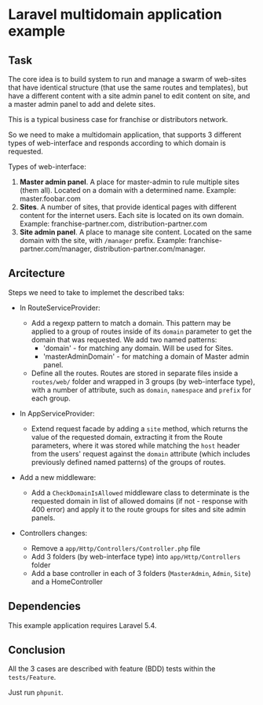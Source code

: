 # Laravel multidomain application example

## Task

The core idea is to build system to run and manage a swarm of web-sites that have
identical structure (that use the same routes and templates), but have a
different content with a site admin panel to edit content on site, and a master
admin panel to add and delete sites.

This is a typical business case for franchise or distributors network.

So we need to make a multidomain application, that supports 3 different types of
web-interface and responds according to which domain is requested.

Types of web-interface:

1. **Master admin panel**. A place for master-admin to rule multiple sites (them all).
Located on a domain with a determined name. Example: master.foobar.com
2. **Sites**. A number of sites, that provide identical pages with different
content for the internet users. Each site is located on its own domain. 
Example: franchise-partner.com, distribution-partner.com
3. **Site admin panel**. A place to manage site content. Located on the same domain
with the site, with `/manager` prefix. Example: franchise-partner.com/manager,
distribution-partner.com/manager.

## Arcitecture

Steps we need to take to implemet the described taks:

- In RouteServiceProvider:
    - Add a regexp pattern to match a domain. This pattern may be applied to a
group of routes inside of its `domain` parameter to get the domain that was
requested. We add two named patterns:
        - 'domain' - for matching any domain. Will be used for Sites.
        - 'masterAdminDomain' - for matching a domain of Master admin panel.
    - Define all the routes. Routes are stored in separate files inside a
`routes/web/` folder and wrapped in 3 groups (by web-interface type), with
a number of attribute, such as `domain`, `namespace` and `prefix` for each
group.

- In AppServiceProvider:
    - Extend request facade by adding a `site` method, which returns the value
of the requested domain, extracting it from the Route parameters, where it was
stored while matching the `host` header from the users' request against the
`domain` attribute (which includes previously defined named patterns) of the
groups of routes.

- Add a new middleware:
    - Add a `CheckDomainIsAllowed` middleware class to determinate is the
requested domain in list of allowed domains (if not - response with 400 error)
and apply it to the route groups for sites and site admin panels.

- Controllers changes:
    - Remove a `app/Http/Controllers/Controller.php` file
    - Add 3 folders (by web-interface type) into `app/Http/Controllers` folder
    - Add a base controller in each of 3 folders (`MasterAdmin`, `Admin`, `Site`)
and a HomeController

## Dependencies

This example application requires Laravel 5.4.

## Conclusion

All the 3 cases are described with feature (BDD) tests within the `tests/Feature`.

Just run `phpunit`.
